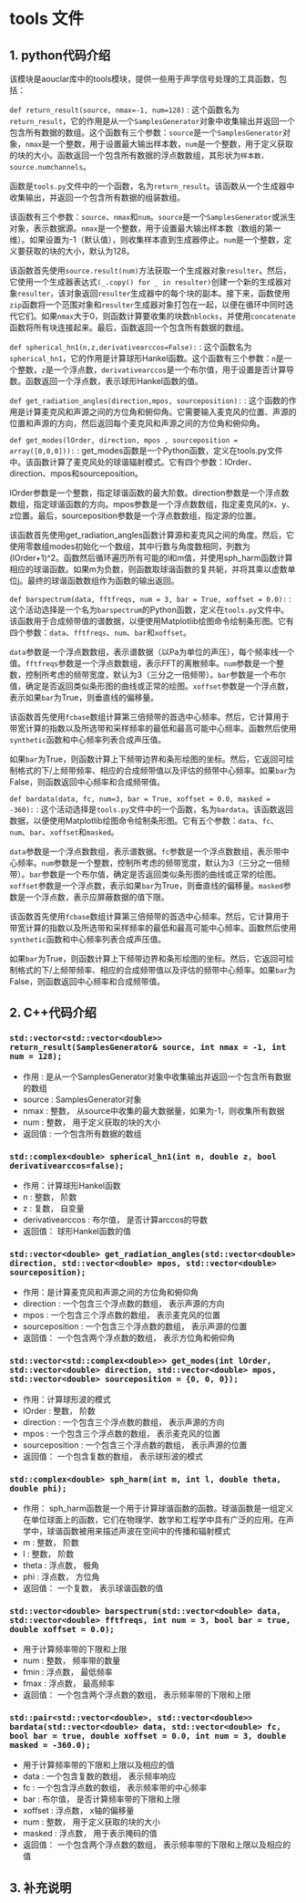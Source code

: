 # tools 文件

## 1. python代码介绍

该模块是aouclar库中的tools模块，提供一些用于声学信号处理的工具函数，包括：

`def return_result(source, nmax=-1, num=128)` : 这个函数名为`return_result`，它的作用是从一个`SamplesGenerator`对象中收集输出并返回一个包含所有数据的数组。这个函数有三个参数：`source`是一个`SamplesGenerator`对象，`nmax`是一个整数，用于设置最大输出样本数，`num`是一个整数，用于定义获取的块的大小。函数返回一个包含所有数据的浮点数数组，其形状为`样本数，source.numchannels`。

函数是`tools.py`文件中的一个函数，名为`return_result`。该函数从一个生成器中收集输出，并返回一个包含所有数据的组装数组。

该函数有三个参数：`source`、`nmax`和`num`。`source`是一个`SamplesGenerator`或派生对象，表示数据源。`nmax`是一个整数，用于设置最大输出样本数（数组的第一维）。如果设置为-1（默认值），则收集样本直到生成器停止。`num`是一个整数，定义要获取的块的大小，默认为128。

该函数首先使用`source.result(num)`方法获取一个生成器对象`resulter`。然后，它使用一个生成器表达式`(_.copy() for _ in resulter)`创建一个新的生成器对象`resulter`，该对象返回`resulter`生成器中的每个块的副本。接下来，函数使用`zip`函数将一个范围对象和`resulter`生成器对象打包在一起，以便在循环中同时迭代它们。如果`nmax`大于0，则函数计算要收集的块数`nblocks`，并使用`concatenate`函数将所有块连接起来。最后，函数返回一个包含所有数据的数组。


`def spherical_hn1(n,z,derivativearccos=False):` : 这个函数名为`spherical_hn1`，它的作用是计算球形Hankel函数。这个函数有三个参数：`n`是一个整数，`z`是一个浮点数，`derivativearccos`是一个布尔值，用于设置是否计算导数。函数返回一个浮点数，表示球形Hankel函数的值。

`def get_radiation_angles(direction,mpos, sourceposition):` : 这个函数的作用是计算麦克风和声源之间的方位角和俯仰角。它需要输入麦克风的位置、声源的位置和声源的方向，然后返回每个麦克风和声源之间的方位角和俯仰角。


`def get_modes(lOrder, direction, mpos , sourceposition = array([0,0,0])):` : get_modes函数是一个Python函数，定义在tools.py文件中。该函数计算了麦克风处的球谐辐射模式。它有四个参数：lOrder、direction、mpos和sourceposition。

lOrder参数是一个整数，指定球谐函数的最大阶数。direction参数是一个浮点数数组，指定球谐函数的方向。mpos参数是一个浮点数数组，指定麦克风的x、y、z位置。最后，sourceposition参数是一个浮点数数组，指定源的位置。

该函数首先使用get_radiation_angles函数计算源和麦克风之间的角度。然后，它使用零数组modes初始化一个数组，其中行数与角度数相同，列数为(lOrder+1)^2。函数然后循环遍历所有可能的l和m值，并使用sph_harm函数计算相应的球谐函数。如果m为负数，则函数取球谐函数的复共轭，并将其乘以虚数单位j。最终的球谐函数数组作为函数的输出返回。

`def barspectrum(data, fftfreqs, num = 3, bar = True, xoffset = 0.0):` : 这个活动选择是一个名为`barspectrum`的Python函数，定义在`tools.py`文件中。该函数用于合成频带值的谱数据，以便使用Matplotlib绘图命令绘制条形图。它有四个参数：`data`、`fftfreqs`、`num`、`bar`和`xoffset`。

`data`参数是一个浮点数数组，表示谱数据（以Pa为单位的声压），每个频率线一个值。`fftfreqs`参数是一个浮点数数组，表示FFT的离散频率。`num`参数是一个整数，控制所考虑的频带宽度，默认为3（三分之一倍频带）。`bar`参数是一个布尔值，确定是否返回类似条形图的曲线或正常的绘图。`xoffset`参数是一个浮点数，表示如果`bar`为True，则垂直线的偏移量。

该函数首先使用`fcbase`数组计算第三倍频带的首选中心频率。然后，它计算用于带宽计算的指数以及所选带和采样频率的最低和最高可能中心频率。函数然后使用`synthetic`函数和中心频率列表合成声压值。

如果`bar`为True，则函数计算上下频带边界和条形绘图的坐标。然后，它返回可绘制格式的下/上频带频率、相应的合成频带值以及评估的频带中心频率。如果`bar`为False，则函数返回中心频率和合成频带值。

`def bardata(data, fc, num=3, bar = True, xoffset = 0.0, masked = -360):` : 这个活动选择是`tools.py`文件中的一个函数，名为`bardata`。该函数返回数据，以便使用Matplotlib绘图命令绘制条形图。它有五个参数：`data`、`fc`、`num`、`bar`、`xoffset`和`masked`。

`data`参数是一个浮点数数组，表示谱数据。`fc`参数是一个浮点数数组，表示带中心频率。`num`参数是一个整数，控制所考虑的频带宽度，默认为3（三分之一倍频带）。`bar`参数是一个布尔值，确定是否返回类似条形图的曲线或正常的绘图。`xoffset`参数是一个浮点数，表示如果`bar`为True，则垂直线的偏移量。`masked`参数是一个浮点数，表示应屏蔽数据的值下限。

该函数首先使用`fcbase`数组计算第三倍频带的首选中心频率。然后，它计算用于带宽计算的指数以及所选带和采样频率的最低和最高可能中心频率。函数然后使用`synthetic`函数和中心频率列表合成声压值。

如果`bar`为True，则函数计算上下频带边界和条形绘图的坐标。然后，它返回可绘制格式的下/上频带频率、相应的合成频带值以及评估的频带中心频率。如果`bar`为False，则函数返回中心频率和合成频带值。

## 2. C++代码介绍

### `std::vector<std::vector<double>> return_result(SamplesGenerator& source, int nmax = -1, int num = 128);`
+ 作用 : 是从一个SamplesGenerator对象中收集输出并返回一个包含所有数据的数组
+ source : SamplesGenerator对象
+ nmax : 整数， 从source中收集的最大数据量，如果为-1，则收集所有数据
+ num : 整数， 用于定义获取的块的大小
+ 返回值 : 一个包含所有数据的数组

### `std::complex<double> spherical_hn1(int n, double z, bool derivativearccos=false);`
+ 作用：计算球形Hankel函数
+ n : 整数， 阶数
+ z : 复数， 自变量
+ derivativearccos : 布尔值， 是否计算arccos的导数
+ 返回值： 球形Hankel函数的值

### `std::vector<double> get_radiation_angles(std::vector<double> direction, std::vector<double> mpos, std::vector<double> sourceposition);`
+ 作用：是计算麦克风和声源之间的方位角和俯仰角
+ direction : 一个包含三个浮点数的数组， 表示声源的方向
+ mpos : 一个包含三个浮点数的数组， 表示麦克风的位置
+ sourceposition : 一个包含三个浮点数的数组， 表示声源的位置
+ 返回值： 一个包含两个浮点数的数组， 表示方位角和俯仰角

### `std::vector<std::complex<double>> get_modes(int lOrder, std::vector<double> direction, std::vector<double> mpos, std::vector<double> sourceposition = {0, 0, 0});`
+ 作用：计算球形波的模式
+ lOrder : 整数， 阶数
+ direction : 一个包含三个浮点数的数组， 表示声源的方向
+ mpos : 一个包含三个浮点数的数组， 表示麦克风的位置
+ sourceposition : 一个包含三个浮点数的数组， 表示声源的位置
+ 返回值： 一个包含复数的数组， 表示球形波的模式

### `std::complex<double> sph_harm(int m, int l, double theta, double phi);`
+ 作用： sph_harm函数是一个用于计算球谐函数的函数。球谐函数是一组定义在单位球面上的函数，它们在物理学、数学和工程学中具有广泛的应用。在声学中，球谐函数被用来描述声波在空间中的传播和辐射模式
+ m : 整数， 阶数
+ l : 整数， 阶数
+ theta : 浮点数， 极角
+ phi : 浮点数， 方位角
+ 返回值： 一个复数， 表示球谐函数的值

### `std::vector<double> barspectrum(std::vector<double> data, std::vector<double> fftfreqs, int num = 3, bool bar = true, double xoffset = 0.0);`
+ 用于计算频率带的下限和上限
+ num : 整数， 频率带的数量
+ fmin : 浮点数， 最低频率
+ fmax : 浮点数， 最高频率
+ 返回值： 一个包含两个浮点数的数组， 表示频率带的下限和上限

### `std::pair<std::vector<double>, std::vector<double>> bardata(std::vector<double> data, std::vector<double> fc, bool bar = true, double xoffset = 0.0, int num = 3, double masked = -360.0);`
+ 用于计算频率带的下限和上限以及相应的值
+ data : 一个包含复数的数组， 表示频率响应
+ fc : 一个包含浮点数的数组， 表示频率带的中心频率
+ bar : 布尔值， 是否计算频率带的下限和上限
+ xoffset : 浮点数， x轴的偏移量
+ num : 整数， 用于定义获取的块的大小
+ masked : 浮点数， 用于表示掩码的值
+ 返回值： 一个包含两个浮点数的数组， 表示频率带的下限和上限以及相应的值


## 3. 补充说明
